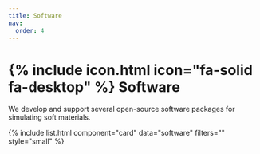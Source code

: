 ```yaml
---
title: Software
nav:
  order: 4
---
```


# {% include icon.html icon="fa-solid fa-desktop" %} Software

We develop and support several open-source software packages for simulating soft materials.

{% include list.html component="card" data="software" filters="" style="small" %}

